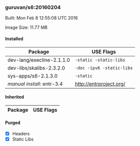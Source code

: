 ### guruvan/s6:20160204
Built: Mon Feb  8 12:55:08 UTC 2016

Image Size: 11.77 MB
#### Installed
Package | USE Flags
--------|----------
dev-lang/execline-2.1.1.0 | `-static -static-libs`
dev-libs/skalibs-2.3.2.0 | `-doc -ipv6 -static-libs`
sys-apps/s6-2.1.3.0 | `-static`
*manual install*: entr-3.4 | http://entrproject.org/
#### Inherited
Package | USE Flags
--------|----------
#### Purged
- [x] Headers
- [x] Static Libs
